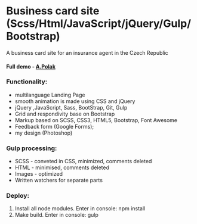 #  Business card site (Scss/Html/JavaScript/jQuery/Gulp/Bootstrap)

A business card site for an insurance agent in the Czech Republic

#### Full demo - [A.Polak](http://pojistim.com)

### Functionality:

  - multilanguage Landing Page
  - smooth animation is made using CSS and jQuery
  - jQuery ,JavaScript, Sass, BootStrap, Git, Gulp
  - Grid and respondivity base on Bootstrap
  - Markup based on SCSS, CSS3, HTML5, Bootstrap, Font Awesome
  - Feedback form (Google Forms);
  - my design (Photoshop)

### Gulp processing:

  - SCSS - conveted in CSS, minimized, comments deleted
  - HTML - minimised, comments deleted
  - Images - optimized
  - Written watchers for separate parts

### Deploy:

1) Install all node modules. Enter in console: npm install
2) Make build. Enter in console: gulp